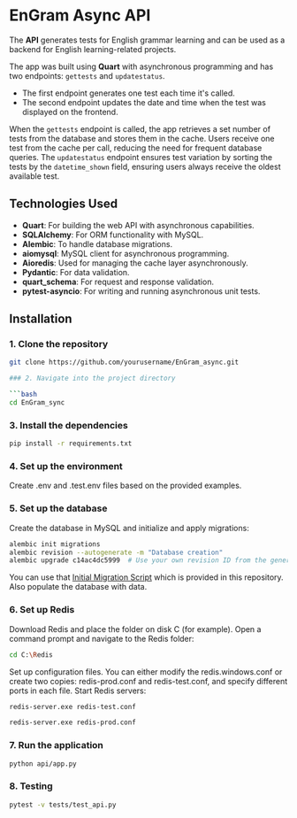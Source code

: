 # EnGram Async API

The **API** generates tests for English grammar learning and can be used as a backend for English learning-related projects.

The app was built using **Quart** with asynchronous programming and has two endpoints: `gettests` and `updatestatus`.

- The first endpoint generates one test each time it's called.
- The second endpoint updates the date and time when the test was displayed on the frontend.

When the `gettests` endpoint is called, the app retrieves a set number of tests from the database and stores them in the cache. Users receive one test from the cache per call, reducing the need for frequent database queries. The `updatestatus` endpoint ensures test variation by sorting the tests by the `datetime_shown` field, ensuring users always receive the oldest available test.

## Technologies Used

- **Quart**: For building the web API with asynchronous capabilities.
- **SQLAlchemy**: For ORM functionality with MySQL.
- **Alembic**: To handle database migrations.
- **aiomysql**: MySQL client for asynchronous programming.
- **Aioredis**: Used for managing the cache layer asynchronously.
- **Pydantic**: For data validation.
- **quart_schema**: For request and response validation.
- **pytest-asyncio**: For writing and running asynchronous unit tests.

## Installation

### 1. Clone the repository

```bash
git clone https://github.com/yourusername/EnGram_async.git

### 2. Navigate into the project directory

```bash
cd EnGram_sync
```

### 3. Install the dependencies

```bash
pip install -r requirements.txt
```

### 4. Set up the environment

Create .env and .test.env files based on the provided examples. 

### 5. Set up the database

Create the database in MySQL and initialize and apply migrations:

```bash
alembic init migrations
alembic revision --autogenerate -m "Database creation"
alembic upgrade c14ac4dc5999  # Use your own revision ID from the generated migration file
```

You can use that [Initial Migration Script](https://github.com/yahrdev/EnGram_async/blob/main/migrations/versions/2b12ec7d4cd1_database_creation.py) which is provided in this repository.
Also populate the database with data. 

### 6. Set up Redis

Download Redis and place the folder on disk C (for example). Open a command prompt and navigate to the Redis folder:

```bash
cd C:\Redis
```

Set up configuration files. You can either modify the redis.windows.conf or create two copies: redis-prod.conf and redis-test.conf, and specify different ports in each file.
Start Redis servers:

```bash
redis-server.exe redis-test.conf
```

```bash
redis-server.exe redis-prod.conf
```

### 7. Run the application

```bash
python api/app.py
```

### 8. Testing

```bash
pytest -v tests/test_api.py  
```
